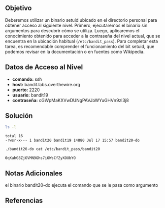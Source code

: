 ## Objetivo
Deberemos utilizar un binario setuid ubicado en el directorio personal para obtener acceso al siguiente nivel. Primero, ejecutaremos el binario sin argumentos para descubrir cómo se utiliza. Luego, aplicaremos el conocimiento obtenido para acceder a la contraseña del nivel actual, que se encuentra en la ubicación habitual (`/etc/bandit_pass`). Para completar esta tarea, es recomendable comprender el funcionamiento del bit setuid, que podemos revisar en la documentación o en fuentes como Wikipedia.

## Datos de Acceso al Nivel
- **comando:** ssh
- **host:** bandit.labs.overthewire.org
- **puerto:** 2220
- **usuario:** bandit19
- **contraseña:** cGWpMaKXVwDUNgPAVJbWYuGHVn9zl3j8

## Solución
```bash
ls -l
```
```text
total 16
-rwsr-x--- 1 bandit20 bandit19 14880 Jul 17 15:57 bandit20-do
```
```bash
./bandit20-do cat /etc/bandit_pass/bandit20
```
```text
0qXahG8ZjOVMN9Ghs7iOWsCfZyXOUbYO
```

## Notas Adicionales
el binario bandit20-do ejecuta el comando que se le pasa como argumento

## Referencias